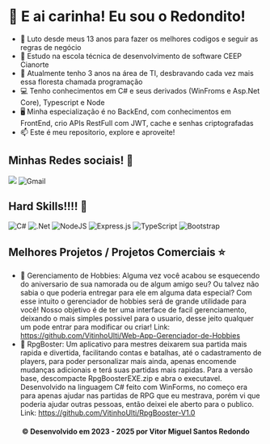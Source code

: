 <h1>👋 E ai carinha! Eu sou o Redondito!</h1>

<ul>
<li> 📖 Luto desde meus 13 anos para fazer os melhores codigos e seguir as regras de negócio</li>
<li> 📘 Estudo na escola técnica de desenvolvimento de software CEEP Cianorte</li>
<li> 📆 Atualmente tenho 3 anos na área de TI, desbravando cada vez mais essa floresta chamada programação</li>
<li> 💻 Tenho conhecimentos em C# e seus derivados (WinFroms e Asp.Net Core), Typescript e Node</li>
<li> 🖥️ Minha especialização é no BackEnd, com conhecimentos em FrontEnd, crio APIs RestFull com JWT, cache e senhas criptografadas</li>
<li> 📫 Este é meu repositorio, explore e aproveite!</li>
</ul>

<h2>Minhas Redes sociais! 🎨</h2>

<a href="https://br.linkedin.com/in/vitor-miguel-santos-redondo-6b9b41284"><img src="https://img.shields.io/badge/linkedin-%230077B5.svg?style=for-the-badge&logo=linkedin&logoColor=white" /></a>
<img alt="Gmail" src="https://img.shields.io/badge/<Gmail: thesantosredondo@gmail.com>-%2300AFF0.svg?style=for-the-badge&logo=Skype&logoColor=white"/>

<h2>Hard Skills!!!! 🎸</h2>

<div>
<img alt="C#" src="https://img.shields.io/badge/c%23-%23239120.svg?style=for-the-badge&logo=c-sharp&logoColor=white"/>

<img alt=".Net" src="https://img.shields.io/badge/.NET-5C2D91?style=for-the-badge&logo=.net&logoColor=white"/>

<img alt="NodeJS" src="https://img.shields.io/badge/node.js-%2343853D.svg?style=for-the-badge&logo=node-dot-js&logoColor=white"/>

<img alt="Express.js" src="https://img.shields.io/badge/express.js-%23404d59.svg?style=for-the-badge&logo=express&logoColor=%2361DAFB"/>

<img alt="TypeScript" src="https://img.shields.io/badge/typescript-%23007ACC.svg?style=for-the-badge&logo=typescript&logoColor=white"/>

<img alt="Bootstrap" src="https://img.shields.io/badge/bootstrap-%23563D7C.svg?style=for-the-badge&logo=bootstrap&logoColor=white"/>
</div>

<h2>Melhores Projetos / Projetos Comerciais ⭐</h2>

<div>
<ul>
<li>🐣 Gerenciamento de Hobbies: Alguma vez você acabou se esquecendo do aniversario de sua namorada ou de algum amigo seu? Ou talvez não sabia o que poderia entregar para ele em alguma data especial? Com esse intuito o gerenciador de hobbies será de grande utilidade para você! Nosso objetivo é de ter uma interface de facil gerenciamento, deixando o mais simples possivel para o usuario, desse jeito qualquer um pode entrar para modificar ou criar! Link: <a href="https://github.com/VitinhoUlti/Web-App-Gerenciador-de-Hobbies">https://github.com/VitinhoUlti/Web-App-Gerenciador-de-Hobbies</a></li>

<li>🎲 RpgBoster: Um aplicativo para mestres deixarem sua partida mais rapida e divertida, facilitando contas e batalhas, até o cadastramento de players, para poder personalizar mais ainda, apenas encomende mudanças adicionais e terá suas partidas mais rapidas. Para a versão base, descompacte RpgBoosterEXE.zip e abra o executavel. Desenvolvido na linguagem C# feito com WinForms, no começo era para apenas ajudar nas partidas de RPG que eu mestrava, porém vi que poderia ajudar outras pessoas, então deixei ele aberto para o publico. Link: <a href="https://github.com/VitinhoUlti/RpgBooster-V1.0">https://github.com/VitinhoUlti/RpgBooster-V1.0</a></li>
</ul>
</div>

<h4 align="center">
  © Desenvolvido em 2023 - 2025 por Vitor Miguel Santos Redondo
</h4>

